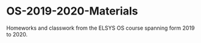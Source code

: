 # OS-2019-2020-Materials
Homeworks and classwork from the ELSYS OS course spanning form 2019 to 2020.

